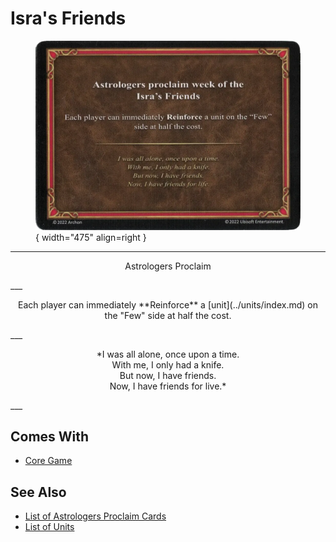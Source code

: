 # Isra's Friends

<figure markdown="span">

![Isra's Friends](../assets/astrologers_proclaim-isras_friends.webp){ width="475" align=right }

</figure>

___
<p style="text-align: center;" markdown>Astrologers Proclaim</p>
___
<p style="text-align: center;" markdown>Each player can immediately **Reinforce** a [unit](../units/index.md) on the "Few" side at half the cost.</p>
___
<p style="text-align: center;" markdown>*I was all alone, once upon a time.<br>With me, I only had a knife.<br>But now, I have friends.<br>Now, I have friends for live.*</p>
___


## Comes With

- [Core Game](../content.md)


## See Also

- [List of Astrologers Proclaim Cards](index.md)
- [List of Units](../units/index.md)
